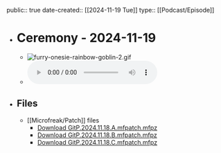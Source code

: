 public:: true
date-created:: [[2024-11-19 Tue]]
type:: [[Podcast/Episode]]

- # Ceremony - 2024-11-19
	- ![furry-onesie-rainbow-goblin-2.gif](../assets/Ceremony/2024/11/19/furry-onesie-rainbow-goblin-2.gif)
	- ![GitP.2024.11.19.mix.128kbps_CBR.mp3](../assets/Ceremony/2024/11/19/GitP.2024.11.19.mix.128kbps_CBR.mp3)
- ## Files
	- [[Microfreak/Patch]] files
		- [Download GitP.2024.11.18.A.mfpatch.mfpz](https://raw.githubusercontent.com/codekiln/gitpa/main/assets/Ceremony/2024/11/19/GitP.2024.11.18.A.mfpatch.mfpz)
		- [Download GitP.2024.11.18.B.mfpatch.mfpz](https://raw.githubusercontent.com/codekiln/gitpa/main/assets/Ceremony/2024/11/19/GitP.2024.11.18.B.mfpatch.mfpz)
		- [Download GitP.2024.11.18.C.mfpatch.mfpz](https://raw.githubusercontent.com/codekiln/gitpa/main/assets/Ceremony/2024/11/19/GitP.2024.11.18.C.mfpatch.mfpz)